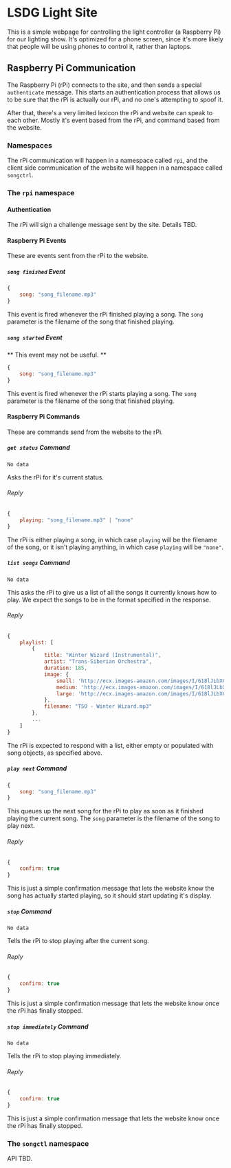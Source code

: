 # LSDG Light Site

This is a simple webpage for controlling the light controller (a Raspberry Pi) for our lighting show. It's optimized for
a phone screen, since it's more likely that people will be using phones to control it, rather than laptops.

## Raspberry Pi Communication

The Raspberry Pi (rPi) connects to the site, and then sends a special `authenticate` message. This starts an
authentication process that allows us to be sure that the rPi is actually our rPi, and no one's attempting to spoof it.

After that, there's a very limited lexicon the rPi and website can speak to each other. Mostly it's event based from the
rPi, and command based from the website.

### Namespaces

The rPi communication will happen in a namespace called `rpi`, and the client side communication of the website will
happen in a namespace called `songctrl`.

### The `rpi` namespace

#### Authentication

The rPi will sign a challenge message sent by the site. Details TBD.

#### Raspberry Pi Events

These are events sent from the rPi to the website.

##### `song finished` Event

```javascript
{
    song: "song_filename.mp3"
}
```

This event is fired whenever the rPi finished playing a song. The `song` parameter is the filename of the song that
finished playing.

##### `song started` Event

** This event may not be useful. **

```javascript
{
    song: "song_filename.mp3"
}
```

This event is fired whenever the rPi starts playing a song. The `song` parameter is the filename of the song that
finished playing.

#### Raspberry Pi Commands

These are commands send from the website to the rPi.

##### `get status` Command

`No data`

Asks the rPi for it's current status.

###### Reply

```javascript
{
    playing: "song_filename.mp3" | "none"
}
```

The rPi is either playing a song, in which case `playing` will be the filename of the song, or it isn't playing anything,
in which case `playing` will be `"none"`.

##### `list songs` Command

`No data`

This asks the rPi to give us a list of all the songs it currently knows how to play. We expect the songs to be in the
format specified in the response.

###### Reply

```javascript
{
    playlist: [
        {
            title: "Winter Wizard (Instrumental)",
            artist: "Trans-Siberian Orchestra",
            duration: 185,
            image: {
                small: 'http://ecx.images-amazon.com/images/I/618lJLbXCiL._SL500_AA280_.jpg',
                medium: 'http://ecx.images-amazon.com/images/I/618lJLbXCiL._SL500_AA280_.jpg',
                large: 'http://ecx.images-amazon.com/images/I/618lJLbXCiL._SL500_AA280_.jpg'
            },
            filename: "TSO - Winter Wizard.mp3"
        },
        ...
    ]
}
```

The rPi is expected to respond with a list, either empty or populated with song objects, as specified above.

##### `play next` Command

```javascript
{
    song: "song_filename.mp3"
}
```

This queues up the next song for the rPi to play as soon as it finished playing the current song. The `song` parameter
is the filename of the song to play next.

###### Reply

```javascript
{
    confirm: true
}
```

This is just a simple confirmation message that lets the website know the song has actually started playing, so it
should start updating it's display.

##### `stop` Command

`No data`

Tells the rPi to stop playing after the current song.

###### Reply

```javascript
{
    confirm: true
}
```

This is just a simple confirmation message that lets the website know once the rPi has finally stopped.

##### `stop immediately` Command

`No data`

Tells the rPi to stop playing immediately.

###### Reply

```javascript
{
    confirm: true
}
```

This is just a simple confirmation message that lets the website know once the rPi has finally stopped.

### The `songctl` namespace

API TBD.